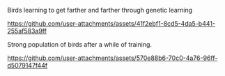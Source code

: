 
Birds learning to get farther and farther through genetic learning

https://github.com/user-attachments/assets/41f2ebf1-8cd5-4da5-b441-255af583a9ff





Strong population of birds after a while of training.

https://github.com/user-attachments/assets/570e88b6-70c0-4a76-96ff-d5079147f44f
